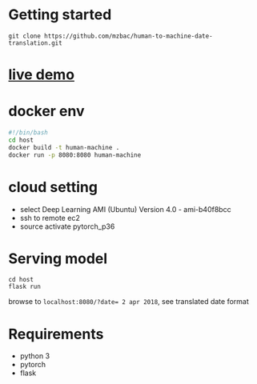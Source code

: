 # Getting started
```
git clone https://github.com/mzbac/human-to-machine-date-translation.git
```
# [live demo](https://qx2wv8xp1.firebaseapp.com/)

# docker env
```bash
#!/bin/bash
cd host
docker build -t human-machine .
docker run -p 8080:8080 human-machine
```
# cloud setting
- select Deep Learning AMI (Ubuntu) Version 4.0 - ami-b40f8bcc
- ssh to remote ec2
- source activate pytorch_p36

# Serving model 
```
cd host
flask run
```
browse to `localhost:8080/?date= 2 apr 2018`, see translated date format

# Requirements 
- python 3
- pytorch
- flask
